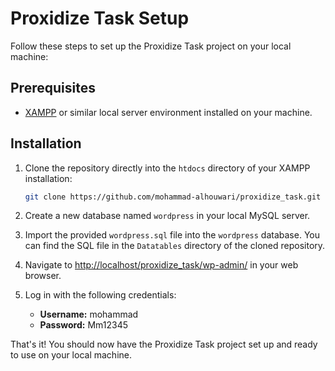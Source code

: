 # Proxidize Task Setup

Follow these steps to set up the Proxidize Task project on your local machine:

## Prerequisites

- [XAMPP](https://www.apachefriends.org/index.html) or similar local server environment installed on your machine.

## Installation

1. Clone the repository directly into the `htdocs` directory of your XAMPP installation:
    ```bash
    git clone https://github.com/mohammad-alhouwari/proxidize_task.git xampp\htdocs\proxidize_task
    ```

2. Create a new database named `wordpress` in your local MySQL server.

3. Import the provided `wordpress.sql` file into the `wordpress` database. You can find the SQL file in the `Datatables` directory of the cloned repository.

4. Navigate to [http://localhost/proxidize_task/wp-admin/](http://localhost/proxidize_task/wp-admin/) in your web browser.

5. Log in with the following credentials:
    - **Username:** mohammad
    - **Password:** Mm12345

That's it! You should now have the Proxidize Task project set up and ready to use on your local machine.

